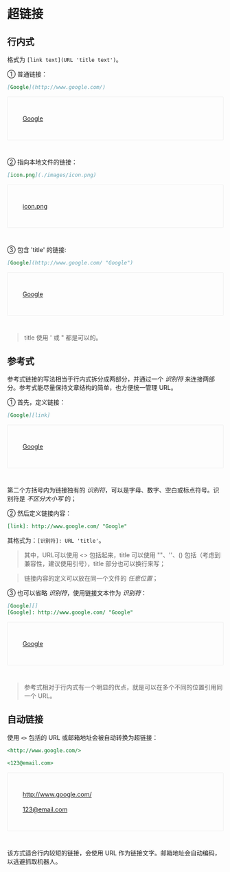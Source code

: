 超链接
====

行内式
----

格式为 `[link text](URL 'title text')`。

① 普通链接：

```markdown
[Google](http://www.google.com/)
```

<div style="
    border: 1px solid #eee;
    border-radius: 2px;
    padding: 25px 35px;
    margin-top: 1em;
    margin-bottom: 40px;
    line-height: 1.5em;
    -webkit-user-select: none;
    -moz-user-select: none;
    -ms-user-select: none;
    user-select: none;
    overflow-x: auto;
"><p><a href="http://www.google.com/" target="_blank">Google</a></p></div>

② 指向本地文件的链接：

```markdown
[icon.png](./images/icon.png)
```

<div style="
    border: 1px solid #eee;
    border-radius: 2px;
    padding: 25px 35px;
    margin-top: 1em;
    margin-bottom: 40px;
    line-height: 1.5em;
    -webkit-user-select: none;
    -moz-user-select: none;
    -ms-user-select: none;
    user-select: none;
    overflow-x: auto;
"><p><a href="./images/icon.png">icon.png</a></p></div>

③ 包含 'title' 的链接:

```markdown
[Google](http://www.google.com/ "Google")
```

<div style="
    border: 1px solid #eee;
    border-radius: 2px;
    padding: 25px 35px;
    margin-top: 1em;
    margin-bottom: 40px;
    line-height: 1.5em;
    -webkit-user-select: none;
    -moz-user-select: none;
    -ms-user-select: none;
    user-select: none;
    overflow-x: auto;
"><p><a href="http://www.google.com/" target="_blank" title="Google">Google</a></p></div>

>title 使用 ' 或 " 都是可以的。

参考式
----

参考式链接的写法相当于行内式拆分成两部分，并通过一个 *识别符* 来连接两部分。参考式能尽量保持文章结构的简单，也方便统一管理 URL。

① 首先，定义链接：

```markdown
[Google][link]
```

<div style="
    border: 1px solid #eee;
    border-radius: 2px;
    padding: 25px 35px;
    margin-top: 1em;
    margin-bottom: 40px;
    line-height: 1.5em;
    -webkit-user-select: none;
    -moz-user-select: none;
    -ms-user-select: none;
    user-select: none;
    overflow-x: auto;
"><p><a href="http://www.google.com/" target="_blank" title="Google">Google</a></p></div>

第二个方括号内为链接独有的 *识别符*，可以是字母、数字、空白或标点符号。识别符是 *不区分大小写* 的；

② 然后定义链接内容：

```markdown
[link]: http://www.google.com/ "Google"
```

[link]: http://www.google.com/ "Google"

其格式为：`[识别符]: URL 'title'`。

>其中，URL可以使用 <\> 包括起来，title 可以使用 ""、''、() 包括（考虑到兼容性，建议使用引号），title 部分也可以换行来写；

>链接内容的定义可以放在同一个文件的 *任意位置*；

③ 也可以省略 *识别符*，使用链接文本作为 *识别符*：

```markdown
[Google][]
[Google]: http://www.google.com/ "Google"
```

<div style="
    border: 1px solid #eee;
    border-radius: 2px;
    padding: 25px 35px;
    margin-top: 1em;
    margin-bottom: 40px;
    line-height: 1.5em;
    -webkit-user-select: none;
    -moz-user-select: none;
    -ms-user-select: none;
    user-select: none;
    overflow-x: auto;
"><p><a href="http://www.google.com/" target="_blank" title="Google">Google</a></p></div>

>参考式相对于行内式有一个明显的优点，就是可以在多个不同的位置引用同一个 URL。

自动链接
----

使用 `<>` 包括的 URL 或邮箱地址会被自动转换为超链接：

```markdown
<http://www.google.com/>

<123@email.com>
```

<div style="
    border: 1px solid #eee;
    border-radius: 2px;
    padding: 25px 35px;
    margin-top: 1em;
    margin-bottom: 40px;
    line-height: 1.5em;
    -webkit-user-select: none;
    -moz-user-select: none;
    -ms-user-select: none;
    user-select: none;
    overflow-x: auto;
"><p><a href="http://www.google.com/" target="_blank">http://www.google.com/</a></p><p><a href="mailto:123@email.com">123@email.com</a></p></div>

该方式适合行内较短的链接，会使用 URL 作为链接文字。邮箱地址会自动编码，以逃避抓取机器人。 
